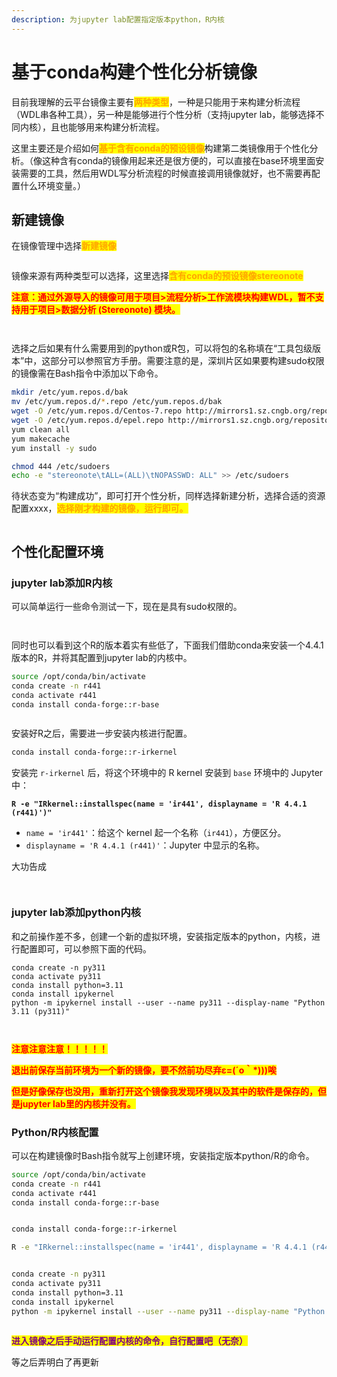```yaml
---
description: 为jupyter lab配置指定版本python，R内核
---
```


# 基于conda构建个性化分析镜像

目前我理解的云平台镜像主要有<mark style="color:orange;">**两种类型**</mark>，一种是只能用于来构建分析流程（WDL串各种工具），另一种是能够进行个性分析（支持jupyter lab，能够选择不同内核），且也能够用来构建分析流程。

这里主要还是介绍如何<mark style="color:orange;">**基于含有conda的预设镜像**</mark>构建第二类镜像用于个性化分析。（像这种含有conda的镜像用起来还是很方便的，可以直接在base环境里面安装需要的工具，然后用WDL写分析流程的时候直接调用镜像就好，也不需要再配置什么环境变量。）

## 新建镜像

在镜像管理中选择<mark style="color:orange;">**新建镜像**</mark>

<figure><img src="../.gitbook/assets/image (2) (1) (1).png" alt=""><figcaption></figcaption></figure>

镜像来源有两种类型可以选择，这里选择<mark style="color:orange;">**含有conda的预设镜像stereonote**</mark>

<mark style="color:red;">**注意：通过外源导入的镜像可用于项目>流程分析>工作流模块构建WDL，暂不支持用于项目>数据分析 (Stereonote) 模块。**</mark>

<figure><img src="../.gitbook/assets/image (1) (1) (1).png" alt=""><figcaption></figcaption></figure>

<figure><img src="../.gitbook/assets/image (4).png" alt=""><figcaption></figcaption></figure>

选择之后如果有什么需要用到的python或R包，可以将包的名称填在“工具包级版本”中，这部分可以参照官方手册。需要注意的是，深圳片区如果要构建sudo权限的镜像需在Bash指令中添加以下命令。

```sh
mkdir /etc/yum.repos.d/bak
mv /etc/yum.repos.d/*.repo /etc/yum.repos.d/bak
wget -O /etc/yum.repos.d/Centos-7.repo http://mirrors1.sz.cngb.org/repository/os/repo/Centos-7.repo
wget -O /etc/yum.repos.d/epel.repo http://mirrors1.sz.cngb.org/repository/os/repo/epel7.repo
yum clean all
yum makecache
yum install -y sudo

chmod 444 /etc/sudoers
echo -e "stereonote\tALL=(ALL)\tNOPASSWD: ALL" >> /etc/sudoers
```

待状态变为“构建成功”，即可打开个性分析，同样选择新建分析，选择合适的资源配置xxxx，<mark style="color:orange;">**选择刚才构建的镜像，运行即可。**</mark>

<figure><img src="../.gitbook/assets/image (5).png" alt=""><figcaption></figcaption></figure>

## 个性化配置环境



### jupyter lab添加R内核

可以简单运行一些命令测试一下，现在是具有sudo权限的。

<figure><img src="../.gitbook/assets/image (8).png" alt=""><figcaption></figcaption></figure>

<figure><img src="../.gitbook/assets/image (7).png" alt=""><figcaption></figcaption></figure>

同时也可以看到这个R的版本着实有些低了，下面我们借助conda来安装一个4.4.1版本的R，并将其配置到jupyter lab的内核中。

```sh
source /opt/conda/bin/activate
conda create -n r441
conda activate r441
conda install conda-forge::r-base
```

<figure><img src="../.gitbook/assets/image (9).png" alt=""><figcaption></figcaption></figure>

安装好R之后，需要进一步安装内核进行配置。

```sh
conda install conda-forge::r-irkernel
```

安装完 `r-irkernel` 后，将这个环境中的 R kernel 安装到 `base` 环境中的 Jupyter 中：

<pre class="language-sh"><code class="lang-sh"><strong>R -e "IRkernel::installspec(name = 'ir441', displayname = 'R 4.4.1 (r441)')"
</strong></code></pre>

* `name = 'ir441'`：给这个 kernel 起一个名称（`ir441`），方便区分。
* `displayname = 'R 4.4.1 (r441)'`：Jupyter 中显示的名称。

大功告成

<figure><img src="../.gitbook/assets/image (10).png" alt=""><figcaption></figcaption></figure>

<figure><img src="../.gitbook/assets/image (11).png" alt=""><figcaption></figcaption></figure>

### jupyter lab添加python内核

和之前操作差不多，创建一个新的虚拟环境，安装指定版本的python，内核，进行配置即可，可以参照下面的代码。

```
conda create -n py311
conda activate py311
conda install python=3.11
conda install ipykernel
python -m ipykernel install --user --name py311 --display-name "Python 3.11 (py311)"
```

<figure><img src="../.gitbook/assets/image (12).png" alt=""><figcaption></figcaption></figure>

<figure><img src="../.gitbook/assets/image (13).png" alt=""><figcaption></figcaption></figure>

<mark style="color:red;">**注意注意注意！！！！！**</mark>

<mark style="color:red;">**退出前保存当前环境为一个新的镜像，要不然前功尽弃ε=(´ο｀\*)))唉**</mark>

<mark style="color:red;">**但是好像保存也没用，重新打开这个镜像我发现环境以及其中的软件是保存的，但是jupyter lab里的内核并没有。**</mark>

### Python/R内核配置

可以在构建镜像时Bash指令就写上创建环境，安装指定版本python/R的命令。

```sh
source /opt/conda/bin/activate
conda create -n r441
conda activate r441
conda install conda-forge::r-base


conda install conda-forge::r-irkernel

R -e "IRkernel::installspec(name = 'ir441', displayname = 'R 4.4.1 (r441)')"


conda create -n py311
conda activate py311
conda install python=3.11
conda install ipykernel
python -m ipykernel install --user --name py311 --display-name "Python 3.11 (py311)"
```

<figure><img src="../.gitbook/assets/image (3).png" alt=""><figcaption></figcaption></figure>

<mark style="color:purple;">**进入镜像之后手动运行配置内核的命令，自行配置吧（无奈）**</mark>

等之后弄明白了再更新

<figure><img src="../.gitbook/assets/image (1) (1).png" alt=""><figcaption></figcaption></figure>
